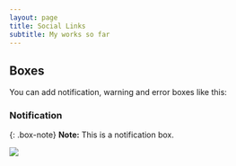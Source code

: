 ```yaml
---
layout: page
title: Social Links
subtitle: My works so far
---
```


## Boxes
You can add notification, warning and error boxes like this:

### Notification

{: .box-note}
**Note:** This is a notification box.

[<img src="http://www.google.com.au/images/nav_logo7.png">](http://google.com.au/)
